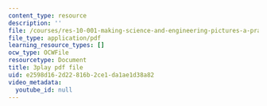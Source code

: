 ```yaml
---
content_type: resource
description: ''
file: /courses/res-10-001-making-science-and-engineering-pictures-a-practical-guide-to-presenting-your-work-spring-2016/e2598d162d22816b2ce1da1ae1d38a82_h0LYxgHiMDE.pdf
file_type: application/pdf
learning_resource_types: []
ocw_type: OCWFile
resourcetype: Document
title: 3play pdf file
uid: e2598d16-2d22-816b-2ce1-da1ae1d38a82
video_metadata:
  youtube_id: null
---
```

